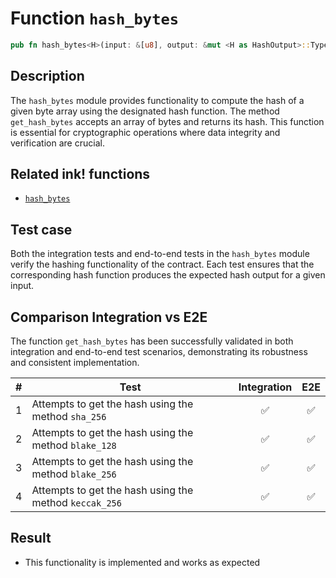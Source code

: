 # Function `hash_bytes`

```rust
pub fn hash_bytes<H>(input: &[u8], output: &mut <H as HashOutput>::Type)
```

## Description

The `hash_bytes` module provides functionality to compute the hash of a given byte array using the designated hash function. The method `get_hash_bytes` accepts an array of bytes and returns its hash. This function is essential for cryptographic operations where data integrity and verification are crucial.

## Related ink! functions

- [`hash_bytes`](https://paritytech.github.io/ink/ink_env/fn.hash_bytes.html)

## Test case

Both the integration tests and end-to-end tests in the `hash_bytes` module verify the hashing functionality of the contract. Each test ensures that the corresponding hash function produces the expected hash output for a given input.

## Comparison Integration vs E2E

The function `get_hash_bytes` has been successfully validated in both integration and end-to-end test scenarios, demonstrating its robustness and consistent implementation.

| #   | Test                                                   | Integration | E2E |
| --- | ------------------------------------------------------ | :---------: | :-: |
| 1   | Attempts to get the hash using the method `sha_256`    |     ✅      | ✅  |
| 2   | Attempts to get the hash using the method `blake_128`  |     ✅      | ✅  |
| 3   | Attempts to get the hash using the method `blake_256`  |     ✅      | ✅  |
| 4   | Attempts to get the hash using the method `keccak_256` |     ✅      | ✅  |

## Result

- This functionality is implemented and works as expected
